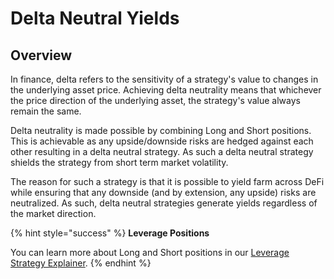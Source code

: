 # Delta Neutral Yields

## Overview

In finance, delta refers to the sensitivity of a strategy's value to changes in the underlying asset price. Achieving delta neutrality means that whichever the price direction of the underlying asset, the strategy's value always remain the same.

Delta neutrality is made possible by combining Long and Short positions. This is achievable as any upside/downside risks are hedged against each other resulting in a delta neutral strategy. As such a delta neutral strategy shields the strategy from short term market volatility.

The reason for such a strategy is that it is possible to yield farm across DeFi while ensuring that any downside (and by extension, any upside) risks are neutralized. As such, delta neutral strategies generate yields regardless of the market direction.

{% hint style="success" %}
**Leverage Positions**

You can learn more about Long and Short positions in our [Leverage Strategy Explainer](../leverage/).
{% endhint %}
